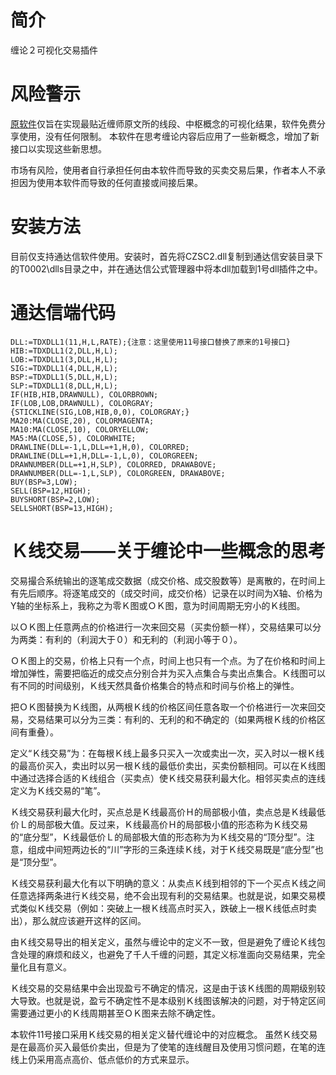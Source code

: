 # 简介

缠论２可视化交易插件

# 风险警示

[原软件](https://github.com/neuks/Indicator)仅旨在实现最贴近缠师原文所的线段、中枢概念的可视化结果，软件免费分享使用，没有任何限制。
本软件在思考缠论内容后应用了一些新概念，增加了新接口以实现这些新思想。

市场有风险，使用者自行承担任何由本软件而导致的买卖交易后果，作者本人不承担因为使用本软件而导致的任何直接或间接后果。

# 安装方法

目前仅支持通达信软件使用。安装时，首先将CZSC2.dll复制到通达信安装目录下的T0002\dlls目录之中，并在通达信公式管理器中将本dll加载到1号dll插件之中。

# 通达信端代码

```text
DLL:=TDXDLL1(11,H,L,RATE);{注意：这里使用11号接口替换了原来的1号接口}
HIB:=TDXDLL1(2,DLL,H,L);
LOB:=TDXDLL1(3,DLL,H,L);
SIG:=TDXDLL1(4,DLL,H,L);
BSP:=TDXDLL1(5,DLL,H,L);
SLP:=TDXDLL1(8,DLL,H,L);
IF(HIB,HIB,DRAWNULL), COLORBROWN;
IF(LOB,LOB,DRAWNULL), COLORGRAY;
{STICKLINE(SIG,LOB,HIB,0,0), COLORGRAY;}
MA20:MA(CLOSE,20), COLORMAGENTA;
MA10:MA(CLOSE,10), COLORYELLOW;
MA5:MA(CLOSE,5), COLORWHITE;
DRAWLINE(DLL=-1,L,DLL=+1,H,0), COLORRED;
DRAWLINE(DLL=+1,H,DLL=-1,L,0), COLORGREEN;
DRAWNUMBER(DLL=+1,H,SLP), COLORRED, DRAWABOVE;
DRAWNUMBER(DLL=-1,L,SLP), COLORGREEN, DRAWABOVE;
BUY(BSP=3,LOW);
SELL(BSP=12,HIGH);
BUYSHORT(BSP=2,LOW);
SELLSHORT(BSP=13,HIGH);
```

# Ｋ线交易——关于缠论中一些概念的思考

交易撮合系统输出的逐笔成交数据（成交价格、成交股数等）是离散的，在时间上有先后顺序。将逐笔成交的（成交时间，成交价格）记录在以时间为X轴、价格为Y轴的坐标系上，我称之为零Ｋ图或ＯＫ图，意为时间周期无穷小的Ｋ线图。

以ＯＫ图上任意两点的价格进行一次来回交易（买卖份额一样），交易结果可以分为两类：有利的（利润大于０）和无利的（利润小等于０）。

ＯＫ图上的交易，价格上只有一个点，时间上也只有一个点。为了在价格和时间上增加弹性，需要把临近的成交点分别合并为买入点集合与卖出点集合。Ｋ线图可以有不同的时间级别，Ｋ线天然具备价格集合的特点和时间与价格上的弹性。

把ＯＫ图替换为Ｋ线图，从两根Ｋ线的价格区间任意各取一个价格进行一次来回交易，交易结果可以分为三类：有利的、无利的和不确定的（如果两根Ｋ线的价格区间有重叠）。

定义“Ｋ线交易”为：在每根Ｋ线上最多只买入一次或卖出一次，买入时以一根Ｋ线的最高价买入，卖出时以另一根Ｋ线的最低价卖出，买卖份额相同。可以在Ｋ线图中通过选择合适的Ｋ线组合（买卖点）使Ｋ线交易获利最大化。相邻买卖点的连线定义为Ｋ线交易的“笔”。

Ｋ线交易获利最大化时，买点总是Ｋ线最高价Ｈ的局部极小值，卖点总是Ｋ线最低价Ｌ的局部极大值。反过来，Ｋ线最高价Ｈ的局部极小值的形态称为Ｋ线交易的“底分型”，Ｋ线最低价Ｌ的局部极大值的形态称为为Ｋ线交易的“顶分型”。注意，组成中间短两边长的“川”字形的三条连续Ｋ线，对于Ｋ线交易既是“底分型”也是“顶分型”。

Ｋ线交易获利最大化有以下明确的意义：从卖点Ｋ线到相邻的下一个买点Ｋ线之间任意选择两条进行Ｋ线交易，绝不会出现有利的交易结果。也就是说，如果交易模式类似Ｋ线交易（例如：突破上一根Ｋ线高点时买入，跌破上一根Ｋ线低点时卖出），那么就应该避开这样的区间。

由Ｋ线交易导出的相关定义，虽然与缠论中的定义不一致，但是避免了缠论Ｋ线包含处理的麻烦和歧义，也避免了千人千缠的问题，其定义标准面向交易结果，完全量化且有意义。

Ｋ线交易的交易结果中会出现盈亏不确定的情况，这是由于该Ｋ线图的周期级别较大导致。也就是说，盈亏不确定性不是本级别Ｋ线图该解决的问题，对于特定区间需要通过更小的Ｋ线周期甚至ＯＫ图来去除不确定性。

本软件11号接口采用Ｋ线交易的相关定义替代缠论中的对应概念。
虽然Ｋ线交易是在最高价买入最低价卖出，但是为了使笔的连线醒目及使用习惯问题，在笔的连线上仍采用高点高价、低点低价的方式来显示。
